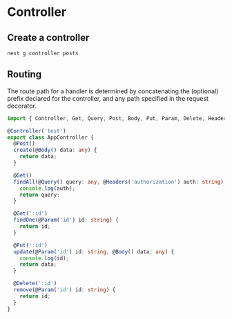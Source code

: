 # Controller

## Create a controller

```shell
nest g controller posts
```


## Routing

The route path for a handler is determined by concatenating the (optional) prefix declared for the controller, and any path specified in the request decorator.

```ts
import { Controller, Get, Query, Post, Body, Put, Param, Delete, Headers } from '@nestjs/common';

@Controller('test')
export class AppController {
  @Post()
  create(@Body() data: any) {
    return data;
  }

  @Get()
  findAll(@Query() query: any, @Headers('authorization') auth: string) : string {
    console.log(auth);
    return query;
  }

  @Get(':id')
  findOne(@Param('id') id: string) {
    return id;
  }

  @Put(':id')
  update(@Param('id') id: string, @Body() data: any) {
    console.log(id);
    return data;
  }

  @Delete(':id')
  remove(@Param('id') id: string) {
    return id;
  }
}
```
